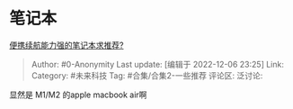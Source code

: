 # 笔记本
[便携续航能力强的笔记本求推荐?](https://www.zhihu.com/question/514751619/answer/2790249899)

> Author: #0-Anonymity
> Last update: [编辑于 2022-12-06 23:25]
> Link:
> Category: #未来科技
> Tag: #合集/合集2-一些推荐
> 评论区:
> 泛讨论:

显然是 M1/M2 的apple macbook air啊

